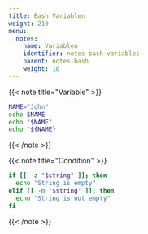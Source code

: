 ```yaml
---
title: Bash Variablen
weight: 210
menu:
  notes:
    name: Variablen
    identifier: notes-bash-variables
    parent: notes-bash
    weight: 10
---
```


<!-- Variable -->
{{< note title="Variable" >}}

```bash
NAME="John"
echo $NAME
echo "$NAME"
echo "${NAME}
```

{{< /note >}}

<!-- Condition -->
{{< note title="Condition" >}}

```bash
if [[ -z "$string" ]]; then
  echo "String is empty"
elif [[ -n "$string" ]]; then
  echo "String is not empty"
fi
```

{{< /note >}}